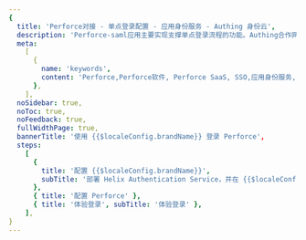 ```yaml
---
{
  title: 'Perforce对接 - 单点登录配置 - 应用身份服务 - Authing 身份云',
  description: 'Perforce-saml应用主要实现支撑单点登录流程的功能。Authing合作网络提供 Perforce对接，单点登录，SSO，实现应用的快捷登录、免密登录，提升员工办公体验、增强用户体验，增强企业数字化服务水平。',
  meta:
    [
      {
        name: 'keywords',
        content: 'Perforce,Perforce软件, Perforce SaaS, SSO,应用身份服务,单点登录配置,Authing身份云',
      },
    ],
  noSidebar: true,
  noToc: true,
  noFeedback: true,
  fullWidthPage: true,
  bannerTitle: '使用 {{$localeConfig.brandName}} 登录 Perforce',
  steps:
    [
      {
        title: '配置 {{$localeConfig.brandName}}',
        subTitle: '部署 Helix Authentication Service，并在 {{$localeConfig.brandName}} 创建应用',
      },
      { title: '配置 Perforce' },
      { title: '体验登录', subTitle: '体验登录' },
    ],
}
---
```


<IntegrationDetail/>
